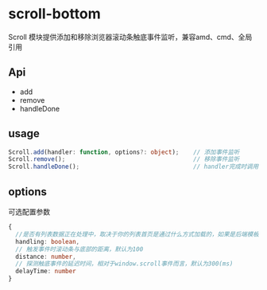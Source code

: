 # scroll-bottom
Scroll 模块提供添加和移除浏览器滚动条触底事件监听，兼容amd、cmd、全局引用
## Api
* add
* remove
* handleDone
## usage
```typescript
Scroll.add(handler: function, options?: object);    // 添加事件监听
Scroll.remove();                                    // 移除事件监听
Scroll.handleDone();                                // handler完成时调用
```
## options 
可选配置参数
```typescript
{
  //是否有列表数据正在处理中，取决于你的列表首页是通过什么方式加载的，如果是后端模板生成则设为false。默认为true
  handling: boolean,
  // 触发事件时滚动条与底部的距离，默认为100
  distance: number,
  // 探测触底事件的延迟时间，相对于window.scroll事件而言，默认为300(ms)
  delayTime: number
}
```

